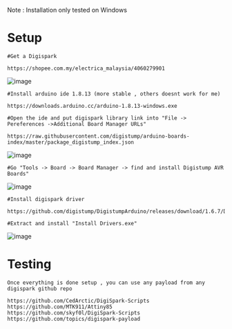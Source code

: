 Note : Installation only tested on Windows

# Setup 

```
#Get a Digispark

https://shopee.com.my/electrica_malaysia/4060279901
```
![image](https://user-images.githubusercontent.com/78603128/224087378-7f44ee07-244e-4dc7-af98-9aebbed89334.png)

```
#Install arduino ide 1.8.13 (more stable , others doesnt work for me)

https://downloads.arduino.cc/arduino-1.8.13-windows.exe

#Open the ide and put digispark library link into "File -> Pereferences ->Additional Board Manager URLs"

https://raw.githubusercontent.com/digistump/arduino-boards-index/master/package_digistump_index.json
```
![image](https://user-images.githubusercontent.com/78603128/224086982-c6967836-bb9e-47ba-9151-5ee6159b49a4.png)

```
#Go "Tools -> Board -> Board Manager -> find and install Digistump AVR Boards"
```
![image](https://user-images.githubusercontent.com/78603128/224086886-68d8aca6-0930-4b8c-b06c-3c68bc758eee.png)

```
#Install digispark driver

https://github.com/digistump/DigistumpArduino/releases/download/1.6.7/Digistump.Drivers.zip

#Extract and install "Install Drivers.exe"
```
![image](https://user-images.githubusercontent.com/78603128/224086804-d90414d9-78af-448f-8802-9d37a56e23bc.png)

# Testing
```
Once everything is done setup , you can use any payload from any digispark github repo

https://github.com/CedArctic/DigiSpark-Scripts
https://github.com/MTK911/Attiny85
https://github.com/skyf0l/DigiSpark-Scripts
https://github.com/topics/digispark-payload
```

